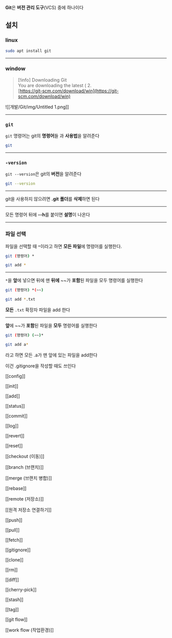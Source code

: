 **Git**은 **버전 관리 도구**(VCS) 중에 하나이다

## 설치

### linux

```Bash
sudo apt install git
```

---

### window

> [!info] Downloading Git  
> You are downloading the latest ( 2.  
> [https://git-scm.com/download/win](https://git-scm.com/download/win)  

  

![[개발/Git/img/Untitled 1.png]]

---

### `git`

`git` 명령어는 git의 **명령어**들 과 **사용법**을 알려준다

```Bash
git
```

---

### `-version`

`git --version`은 git의 **버전**을 알려준다

```Bash
git --version
```

---

git을 사용하지 않으려면 **.git** **폴더**를 **삭제**하면 된다

---

모든 명령어 뒤에 **--h**를 붙이면 **설명**이 나온다

---

### 파일 선택

파일을 선택할 때 `*`이라고 하면 **모든 파일**에 명령어를 실행한다.

```Bash
git (명령어) *
```

```Bash
git add *
```

---

`*`을 **앞**에 넣으면 뒤에 맨 **뒤에** ~~가 **포함**된 파일을 모두 명령어를 실행한다

```Bash
git (명령어) *(~~)
```

```Bash
git add *.txt
```

**모든** `.txt` 확장자 파일을 add 한다

---

**앞**에 ~~가 **포함**된 파일을 **모두** 명령어를 실행한다

```Bash
git (명령어) (~~)*
```

```Bash
git add a*
```

라고 하면 모든 .a가 맨 앞에 있는 파일을 add한다

이건 .gitignore을 작성할 때도 쓰인다

[[config]]

[[init]]

[[add]]

[[status]]

[[commit]]

[[log]]

[[revert]]

[[reset]]

[[checkout (이동)]]

[[branch (브랜치)]]

[[merge (브랜치 병합)]]

[[rebase]]

[[remote (저장소)]]

[[원격 저장소 연결하기]]

[[push]]

[[pull]]

[[fetch]]

[[gitignore]]

[[clone]]

[[rm]]

[[diff]]

[[cherry-pick]]

[[stash]]

[[tag]]

[[git flow]]

[[work flow (작업환경)]]